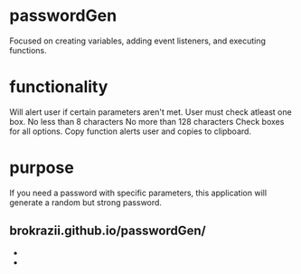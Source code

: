 # passwordGen
Focused on creating variables, adding event listeners, and executing functions.

# functionality
Will alert user if certain parameters aren't met. User must check atleast one box. No less than 8 characters No more than 128 characters Check boxes for all options. Copy function alerts user and copies to clipboard.

# purpose
If you need a password with specific parameters, this application will generate a random but strong password.

brokrazii.github.io/passwordGen/
-
-
-
